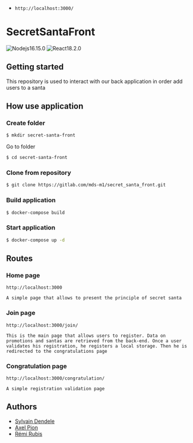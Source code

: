 - `http://localhost:3000/`

# SecretSantaFront
![Nodejs16.15.0](https://img.shields.io/badge/Nodejs-v16.15.0-%2384ba64)
![React18.2.0](https://img.shields.io/badge/React-v18.2.0-%2361dafb)

## Getting started

This repository is used to interact with our back application in order add users to a santa

## How use application

### Create folder

```bash
$ mkdir secret-santa-front
```
Go to folder
```bash
$ cd secret-santa-front
```

### Clone from repository

```bash
$ git clone https://gitlab.com/mds-m1/secret_santa_front.git
```

### Build application

```bash
$ docker-compose build
```

### Start application

```bash
$ docker-compose up -d
```


## Routes

### Home page

```
http://localhost:3000
```
`A simple page that allows to present the principle of secret santa`

### Join page

```
http://localhost:3000/join/
```
`This is the main page that allows users to register. Data on promotions and santas are retrieved from the back-end. Once a user validates his registration, he registers a local storage. Then he is redirected to the congratulations page`

### Congratulation page

```
http://localhost:3000/congratulation/
```
`A simple registration validation page`

## Authors

- [Sylvain Dendele](https://gitlab.com/sylvaindnd)
- [Axel Pion](https://gitlab.com/Maengdok)
- [Rémi Rubis](https://gitlab.com/remirubis)

